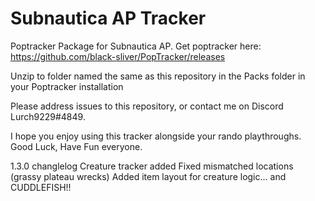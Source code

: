 # Subnautica AP Tracker
Poptracker Package for Subnautica AP.
Get poptracker here: https://github.com/black-sliver/PopTracker/releases

Unzip to folder named the same as this repository in the Packs folder in your Poptracker installation

Please address issues to this repository, or contact me on Discord Lurch9229#4849.

I hope you enjoy using this tracker alongside your rando playthroughs. Good Luck, Have Fun everyone.

1.3.0 changlelog
Creature tracker added
Fixed mismatched locations (grassy plateau wrecks)
Added item layout for creature logic... and CUDDLEFISH!! 